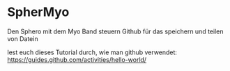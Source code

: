 # SpherMyo
Den Sphero mit dem Myo Band steuern
Github für das speichern und teilen von Datein

lest euch dieses Tutorial durch, wie man github verwendet:
https://guides.github.com/activities/hello-world/
